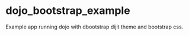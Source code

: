 dojo_bootstrap_example
======================

Example app running dojo with dbootstrap dijit theme and bootstrap css.
